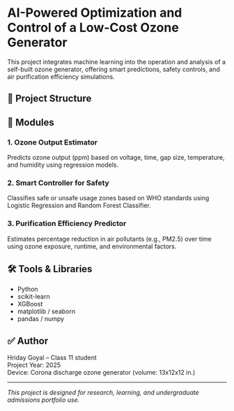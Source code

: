 # AI-Powered Optimization and Control of a Low-Cost Ozone Generator

This project integrates machine learning into the operation and analysis of a self-built ozone generator, offering smart predictions, safety controls, and air purification efficiency simulations.

## 📁 Project Structure

## 📌 Modules

### 1. Ozone Output Estimator
Predicts ozone output (ppm) based on voltage, time, gap size, temperature, and humidity using regression models.

### 2. Smart Controller for Safety
Classifies safe or unsafe usage zones based on WHO standards using Logistic Regression and Random Forest Classifier.

### 3. Purification Efficiency Predictor
Estimates percentage reduction in air pollutants (e.g., PM2.5) over time using ozone exposure, runtime, and environmental factors.

## 🛠️ Tools & Libraries
- Python
- scikit-learn
- XGBoost
- matplotlib / seaborn
- pandas / numpy

## ✅ Author
Hriday Goyal – Class 11 student  
Project Year: 2025  
Device: Corona discharge ozone generator (volume: 13x12x12 in.)

---

*This project is designed for research, learning, and undergraduate admissions portfolio use.*
